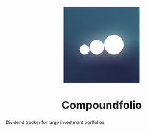 <p align="center">
  <img width="200" height="200" src="./src/core/images/logo.png" alt="Logo">
  <h1 align="center">Compoundfolio</h1>
  <small align="center">Dividend tracker for large investment portfolios</small>
</p>
